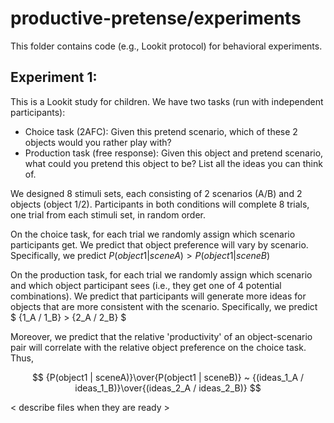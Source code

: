# productive-pretense/experiments

This folder contains code (e.g., Lookit protocol) for behavioral experiments.

## Experiment 1:

This is a Lookit study for children. We have two tasks (run with independent participants): 

- Choice task (2AFC): Given this pretend scenario, which of these 2 objects would you rather play with?
- Production task (free response): Given this object and pretend scenario, what could you pretend this object to be? List all the ideas you can think of.

We designed 8 stimuli sets, each consisting of 2 scenarios (A/B) and 2 objects (object 1/2). Participants in both conditions will complete 8 trials, one trial from each stimuli set, in random order.

On the choice task, for each trial we randomly assign which scenario participants get. We predict that object preference will vary by scenario. Specifically, we predict 
${P(object1 | sceneA)} > {P(object1 | sceneB)}$

On the production task, for each trial we randomly assign which scenario and which object participant sees (i.e., they get one of 4 potential combinations). We predict that participants will generate more ideas for objects that are more consistent with the scenario. Specifically, we predict 
$ {1_A / 1_B} > {2_A / 2_B} $

Moreover, we predict that the relative 'productivity' of an object-scenario pair will correlate with the relative object preference on the choice task. Thus, 

$$ {P(object1 | sceneA)}\over{P(object1 | sceneB)} ~ {(ideas_1_A / ideas_1_B)}\over{(ideas_2_A / ideas_2_B)} $$

< describe files when they are ready >
